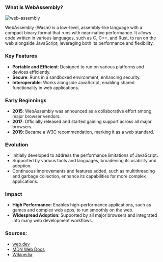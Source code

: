 ### What is WebAssembly?

![web-assembly](.assets/web-assembly.png)

WebAssembly (Wasm) is a low-level, assembly-like language with a compact binary format that runs with near-native performance. 
It allows code written in various languages, such as C, C++, and Rust, to run on the web alongside JavaScript, leveraging both its performance and flexibility.

### Key Features
- **Portable and Efficient**: Designed to run on various platforms and devices efficiently.
- **Secure**: Runs in a sandboxed environment, enhancing security.
- **Interoperable**: Works alongside JavaScript, enabling shared functionality in web applications.


### Early Beginnings
- **2015**: WebAssembly was announced as a collaborative effort among major browser vendors.
- **2017**: Officially released and started gaining support across all major browsers.
- **2019**: Became a W3C recommendation, marking it as a web standard.

### Evolution
- Initially developed to address the performance limitations of JavaScript.
- Supported by various tools and languages, broadening its usability and adoption.
- Continuous improvements and features added, such as multithreading and garbage collection, enhance its capabilities for more complex applications.

### Impact
- **High Performance**: Enables high-performance applications, such as games and complex web apps, to run smoothly on the web.
- **Widespread Adoption**: Supported by all major browsers and integrated into many web development workflows.

### Sources:
- [web.dev](https://web.dev/explore/webassembly)
- [MDN Web Docs](https://developer.mozilla.org/en-US/docs/WebAssembly)
- [Wikipedia](https://en.wikipedia.org/wiki/WebAssembly)
